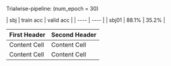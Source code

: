 Trialwise-pipeline: (num_epoch = 30)

| sbj | train acc | valid acc |
| ---- | ---- |
| sbj01 | 88.1% | 35.2% |

| First Header  | Second Header |
| ------------- | ------------- |
| Content Cell  | Content Cell  |
| Content Cell  | Content Cell  |
